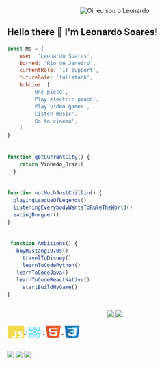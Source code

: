 <p align="center">
	<img src="" alt="Oi, eu sou o Leonardo">
</p>

## Hello there 👋 I'm Leonardo Soares!

```javascript
const Me = {
    user: 'Leonardo Soares',
    borned: 'Rio de Janeiro',
    currentRole: 'IT support',
    futureRole: 'fullstack',
    hobbies: [
        'One piece',
        'Play electric piano',
        'Play video games',
        'Listen music',
        'Go to cinema',
    ]
}


function getCurrentCity() {
	return Vinhedo_Brazil
  }


function notMuchJustChillin() {
  playingLeagueOfLegends()
  listeningEverybodyWantsToRuleTheWorld()
  eatingBurguer()
}


 function Ambitions() {
   buyMustang1970s()
	 travelToDisney()
	 learnToCodePython()
   learnToCodeJava()
   learnToCodeReactNative()
	 startBuildMyGame()
}

```
##


<div align="center">
  <a href="https://github.com/lsoaresDev">
  <img width="45%" src="https://github-readme-stats.vercel.app/api?username=lsoaresDev&show_icons=true&theme=outrun&include_all_commits=true&count_private=true"/>
  <img width="50%" src="https://github-readme-stats.vercel.app/api/top-langs/?username=lsoaresDev&layout=compact&langs_count=7&theme=outrun"/>
</div>
<div style="display: inline_block"><br>
  <img align="center" alt="Leo-Js" height="30" width="40" src="https://raw.githubusercontent.com/devicons/devicon/master/icons/javascript/javascript-plain.svg">
  <img align="center" alt="Leo-React" height="30" width="40" src="https://raw.githubusercontent.com/devicons/devicon/master/icons/react/react-original.svg">
  <img align="center" alt="Leo-HTML" height="30" width="40" src="https://raw.githubusercontent.com/devicons/devicon/master/icons/html5/html5-original.svg">
  <img align="center" alt="Leo-CSS" height="30" width="40" src="https://raw.githubusercontent.com/devicons/devicon/master/icons/css3/css3-original.svg">
</div>

##

<div> 
  <a href = "mailto:lsoares.dev@gmail.com"><img src="https://img.shields.io/badge/-Gmail-%23333?style=for-the-badge&logo=gmail&logoColor=white" target="_blank"></a>
  <a href = "https://www.linkedin.com/in/leonardo-monteiro-572227101/" target="_blank"><img src="https://img.shields.io/badge/-LinkedIn-%230077B5?style=for-the-badge&logo=linkedin&logoColor=white" target="_blank"></a>
  <a href = https://wa.me/5519995449507><img src="https://img.shields.io/badge/WhatsApp-25D366?style=for-the-badge&logo=whatsapp&logoColor=white" target="_blank"></a>
  
</div>
